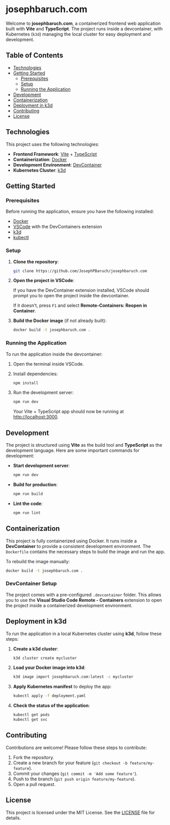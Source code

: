 
# josephbaruch.com

Welcome to **josephbaruch.com**, a containerized frontend web application built with **Vite** and **TypeScript**. The project runs inside a devcontainer, with Kubernetes (`k3d`) managing the local cluster for easy deployment and development.

## Table of Contents

- [Technologies](#technologies)
- [Getting Started](#getting-started)
  - [Prerequisites](#prerequisites)
  - [Setup](#setup)
  - [Running the Application](#running-the-application)
- [Development](#development)
- [Containerization](#containerization)
- [Deployment in k3d](#deployment-in-k3d)
- [Contributing](#contributing)
- [License](#license)

## Technologies

This project uses the following technologies:

- **Frontend Framework**: [Vite](https://vitejs.dev/) + [TypeScript](https://www.typescriptlang.org/)
- **Containerization**: [Docker](https://www.docker.com/)
- **Development Environment**: [DevContainer](https://code.visualstudio.com/docs/remote/containers)
- **Kubernetes Cluster**: [k3d](https://k3d.io/)

## Getting Started

### Prerequisites

Before running the application, ensure you have the following installed:

- [Docker](https://docs.docker.com/get-docker/)
- [VSCode](https://code.visualstudio.com/) with the DevContainers extension
- [k3d](https://k3d.io/#installation)
- [kubectl](https://kubernetes.io/docs/tasks/tools/)

### Setup

1. **Clone the repository**:

   ```bash
   git clone https://github.com/JosephPBaruch/josephbaruch.com
   ```

2. **Open the project in VSCode**:

   If you have the DevContainer extension installed, VSCode should prompt you to open the project inside the devcontainer.

   If it doesn’t, press `F1` and select **Remote-Containers: Reopen in Container**.

3. **Build the Docker image** (if not already built):

   ```bash
   docker build -t josephbaruch.com .
   ```

### Running the Application

To run the application inside the devcontainer:

1. Open the terminal inside VSCode.

2. Install dependencies:

   ```bash
   npm install
   ```

3. Run the development server:

   ```bash
   npm run dev
   ```

   Your Vite + TypeScript app should now be running at [http://localhost:3000](http://localhost:3000).

## Development

The project is structured using **Vite** as the build tool and **TypeScript** as the development language. Here are some important commands for development:

- **Start development server**: 
  ```bash
  npm run dev
  ```
  
- **Build for production**:
  ```bash
  npm run build
  ```

- **Lint the code**:
  ```bash
  npm run lint
  ```

## Containerization

This project is fully containerized using Docker. It runs inside a **DevContainer** to provide a consistent development environment. The `Dockerfile` contains the necessary steps to build the image and run the app.

To rebuild the image manually:

```bash
docker build -t josephbaruch.com .
```

### DevContainer Setup

The project comes with a pre-configured `.devcontainer` folder. This allows you to use the **Visual Studio Code Remote - Containers** extension to open the project inside a containerized development environment.

## Deployment in k3d

To run the application in a local Kubernetes cluster using **k3d**, follow these steps:

1. **Create a k3d cluster**:

   ```bash
   k3d cluster create mycluster
   ```

2. **Load your Docker image into k3d**:

   ```bash
   k3d image import josephbaruch.com:latest -c mycluster
   ```

3. **Apply Kubernetes manifest** to deploy the app:

   ```bash
   kubectl apply -f deployment.yaml
   ```

4. **Check the status of the application**:

   ```bash
   kubectl get pods
   kubectl get svc
   ```

## Contributing

Contributions are welcome! Please follow these steps to contribute:

1. Fork the repository.
2. Create a new branch for your feature (`git checkout -b feature/my-feature`).
3. Commit your changes (`git commit -m 'Add some feature'`).
4. Push to the branch (`git push origin feature/my-feature`).
5. Open a pull request.

## License

This project is licensed under the MIT License. See the [LICENSE](LICENSE) file for details.
